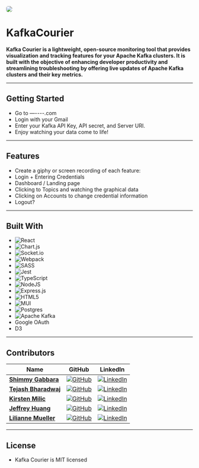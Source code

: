 <img src="https://pbs.twimg.com/media/FwW_fC9aQAAs8nE?format=jpg&name=small" style='border-radius:30%;'>

# KafkaCourier

**Kafka Courier is a lightweight, open-source monitoring tool that provides visualization and tracking features for your Apache Kafka clusters. It is built with the objective of enhancing developer productivity and streamlining troubleshooting by offering live updates of Apache Kafka clusters and their key metrics.**

---
## **Getting Started**
- Go to —----.com
- Login with your Gmail
- Enter your Kafka API Key, API secret, and Server URI.
- Enjoy watching your data come to life!

---

## **Features**
- Create a giphy or screen recording of each feature:
- Login + Entering Credentials
- Dashboard / Landing page
- Clicking to Topics and watching the graphical data
- Clicking on Accounts to change credential information
- Logout?

---

## **Built With**
- ![React](https://img.shields.io/badge/react-%2320232a.svg?style=for-the-badge&logo=react&logoColor=%2361DAFB)
- ![Chart.js](https://img.shields.io/badge/chart.js-F5788D.svg?style=for-the-badge&logo=chart.js&logoColor=white)
- ![Socket.io](https://img.shields.io/badge/Socket.io-black?style=for-the-badge&logo=socket.io&badgeColor=010101)
- ![Webpack](https://img.shields.io/badge/webpack-%238DD6F9.svg?style=for-the-badge&logo=webpack&logoColor=black)
- ![SASS](https://img.shields.io/badge/SASS-hotpink.svg?style=for-the-badge&logo=SASS&logoColor=white)
- ![Jest](https://img.shields.io/badge/-jest-%23C21325?style=for-the-badge&logo=jest&logoColor=white)
- ![TypeScript](https://img.shields.io/badge/typescript-%23007ACC.svg?style=for-the-badge&logo=typescript&logoColor=white)
- ![NodeJS](https://img.shields.io/badge/node.js-6DA55F?style=for-the-badge&logo=node.js&logoColor=white)
- ![Express.js](https://img.shields.io/badge/express.js-%23404d59.svg?style=for-the-badge&logo=express&logoColor=%2361DAFB)
- ![HTML5](https://img.shields.io/badge/html5-%23E34F26.svg?style=for-the-badge&logo=html5&logoColor=white)
- ![MUI](https://img.shields.io/badge/MUI-%230081CB.svg?style=for-the-badge&logo=mui&logoColor=white)
- ![Postgres](https://img.shields.io/badge/postgres-%23316192.svg?style=for-the-badge&logo=postgresql&logoColor=white)
- ![Apache Kafka](https://img.shields.io/badge/Apache%20Kafka-000?style=for-the-badge&logo=apachekafka)
- Google OAuth 
- D3 

---
## **Contributors**

| Name | GitHub | LinkedIn |
| ---- | ------ | -------- |
| [**Shimmy Gabbara**](#) | [![GitHub](https://img.shields.io/badge/github-%23121011.svg?style=for-the-badge&logo=github&logoColor=white)](https://github.com/shimmy25) | [![LinkedIn](https://img.shields.io/badge/linkedin-%230077B5.svg?style=for-the-badge&logo=linkedin&logoColor=white)](#) |
| [**Tejash Bharadwaj**](#) | [![GitHub](https://img.shields.io/badge/github-%23121011.svg?style=for-the-badge&logo=github&logoColor=white)](https://github.com/tejasbbb) | [![LinkedIn](https://img.shields.io/badge/linkedin-%230077B5.svg?style=for-the-badge&logo=linkedin&logoColor=white)](#) |
| [**Kirsten Milic**](#) | [![GitHub](https://img.shields.io/badge/github-%23121011.svg?style=for-the-badge&logo=github&logoColor=white)](https://github.com/klmilic) | [![LinkedIn](https://img.shields.io/badge/linkedin-%230077B5.svg?style=for-the-badge&logo=linkedin&logoColor=white)](#) |
| [**Jeffrey Huang**](#) | [![GitHub](https://img.shields.io/badge/github-%23121011.svg?style=for-the-badge&logo=github&logoColor=white)](https://github.com/jeffuh) | [![LinkedIn](https://img.shields.io/badge/linkedin-%230077B5.svg?style=for-the-badge&logo=linkedin&logoColor=white)](#) |
| [**Lilianne Mueller**](#) | [![GitHub](https://img.shields.io/badge/github-%23121011.svg?style=for-the-badge&logo=github&logoColor=white)](https://github.com/liliannemueller) | [![LinkedIn](https://img.shields.io/badge/linkedin-%230077B5.svg?style=for-the-badge&logo=linkedin&logoColor=white)](#) |


  ---
  
 ## License
 - Kafka Courier is MIT licensed


